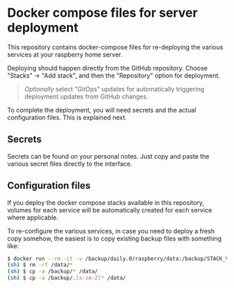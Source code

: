 # Docker compose files for server deployment

This repository contains docker-compose files for re-deploying the various
services at your raspberry home server.

Deploying should happen directly from the GitHub repository.  Choose "Stacks"
-> "Add stack", and then the "Repository" option for deployment.

> *Optionally* select "GitOps" updates for automatically triggering deployment
> updates from GitHub changes.

To complete the deployment, you will need secrets and the actual configuration
files.  This is explained next.


## Secrets

Secrets can be found on your personal notes.  Just copy and paste the various
secret files directly to the interface.


## Configuration files

If you deploy the docker compose stacks available in this repository, volumes
for each service will be automatically created for each service where
applicable.

To re-configure the various services, in case you need to deploy a fresh copy
somehow, the easiest is to copy existing backup files with something like:

```sh
$ docker run --rm -it -v /backup/daily.0/raspberry/data:/backup/STACK_VOLUME -v STACK_VOLUME:/data busybox /bin/sh
(sh) $ rm -rf /data/*
(sh) $ cp -a /backup/* /data/
(sh) $ cp -a /backup/.[a-zA-Z]* /data/
```
